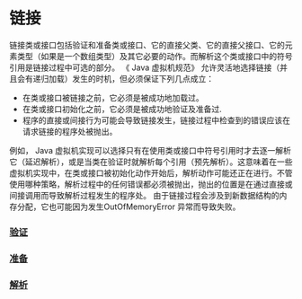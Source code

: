 # 链接

链接类或接口包括验证和准备类或接口、它的直接父类、它的直接父接口、它的元素类型（如果是一个数组类型）及其它必要的动作。而解析这个类或接口中的符号引用是链接过程中可选的部分。
《 Java 虚拟机规范》 允许灵活地选择链接（并且会有递归加载）发生的时机，但必须保证下列几点成立：

* 在类或接口被链接之前，它必须是被成功地加载过。
* 在类或接口初始化之前，它必须是被成功地验证及准备过.
* 程序的直接或间接行为可能会导致链接发生，链接过程中检查到的错误应该在请求链接的程序处被抛出。

例如， Java 虚拟机实现可以选择只有在使用类或接口中符号引用时才去逐一解析它（延迟解析），或是当类在验证时就解析每个引用（预先解析）。这意味着在一些虚拟机实现中，在类或接口被初始化动作开始后，解析动作可能还正在进行。不管使用哪种策略，解析过程中的任何错误都必须被抛出，抛出的位置是在通过直接或间接调用而导致解析过程发生的程序处。
由于链接过程会涉及到新数据结构的内存分配，它也可能因为发生OutOfMemoryError 异常而导致失败。 

### [验证](Verification.md)

### [准备](Preparation.md)

### [解析](Resolution)